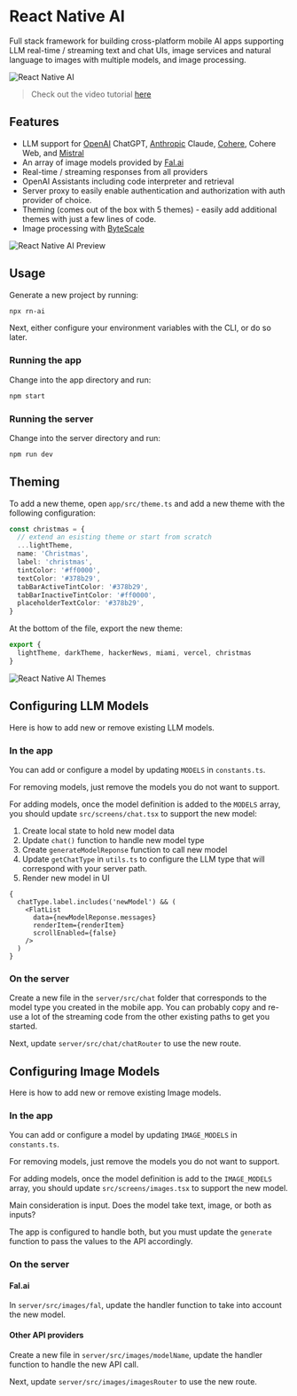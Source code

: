 # React Native AI

Full stack framework for building cross-platform mobile AI apps supporting LLM real-time / streaming text and chat UIs, image services and natural language to images with multiple models, and image processing.

![React Native AI](https://i.imgur.com/AOOgBM0.png)

> Check out the video tutorial [here](https://www.youtube.com/watch?v=zf3NnTU5pr4)

## Features

- LLM support for [OpenAI](https://openai.com/) ChatGPT, [Anthropic](https://anthropic.com) Claude, [Cohere](https://cohere.com/), Cohere Web, and [Mistral](https://mistral.ai/)
- An array of image models provided by [Fal.ai](https://www.fal.ai/)
- Real-time / streaming responses from all providers
- OpenAI Assistants including code interpreter and retrieval
- Server proxy to easily enable authentication and authorization with auth provider of choice.
- Theming (comes out of the box with 5 themes) - easily add additional themes with just a few lines of code.
- Image processing with [ByteScale](https://bytescale.com/)

![React Native AI Preview](https://i.imgur.com/D4LIVal.png)

## Usage

Generate a new project by running:

```sh
npx rn-ai
```

Next, either configure your environment variables with the CLI, or do so later.

### Running the app

Change into the app directory and run:

```sh
npm start
```

### Running the server

Change into the server directory and run:

```sh
npm run dev
```

## Theming

To add a new theme, open `app/src/theme.ts` and add a new theme with the following configuration:

```ts
const christmas = {
  // extend an esisting theme or start from scratch
  ...lightTheme,
  name: 'Christmas',
  label: 'christmas',
  tintColor: '#ff0000',
  textColor: '#378b29',
  tabBarActiveTintColor: '#378b29',
  tabBarInactiveTintColor: '#ff0000',
  placeholderTextColor: '#378b29',
}
```

At the bottom of the file, export the new theme:

```ts
export {
  lightTheme, darkTheme, hackerNews, miami, vercel, christmas
}
```

![React Native AI Themes](https://i.imgur.com/7Gser4F.png)

## Configuring LLM Models

Here is how to add new or remove existing LLM models.

### In the app

You can add or configure a model by updating `MODELS` in `constants.ts`.

For removing models, just remove the models you do not want to support.

For adding models, once the model definition is added to the `MODELS` array, you should update `src/screens/chat.tsx` to support the new model:

1. Create local state to hold new model data
2. Update `chat()` function to handle new model type
3. Create `generateModelReponse` function to call new model
4. Update `getChatType` in `utils.ts` to configure the LLM type that will correspond with your server path.
5. Render new model in UI

```tsx
{
  chatType.label.includes('newModel') && (
    <FlatList
      data={newModelReponse.messages}
      renderItem={renderItem}
      scrollEnabled={false}
    />
  )
}
```

### On the server

Create a new file in the `server/src/chat` folder that corresponds to the model type you created in the mobile app. You can probably copy and re-use a lot of the streaming code from the other existing paths to get you started.

Next, update `server/src/chat/chatRouter` to use the new route.

## Configuring Image Models

Here is how to add new or remove existing Image models.

### In the app

You can add or configure a model by updating `IMAGE_MODELS` in `constants.ts`.

For removing models, just remove the models you do not want to support.

For adding models, once the model definition is add to the `IMAGE_MODELS` array, you should update `src/screens/images.tsx` to support the new model.

Main consideration is input. Does the model take text, image, or both as inputs?

The app is configured to handle both, but you must update the `generate` function to pass the values to the API accordingly.

### On the server

#### Fal.ai

In `server/src/images/fal`, update the handler function to take into account the new model.

#### Other API providers

Create a new file in `server/src/images/modelName`, update the handler function to handle the new API call.

Next, update `server/src/images/imagesRouter` to use the new route.